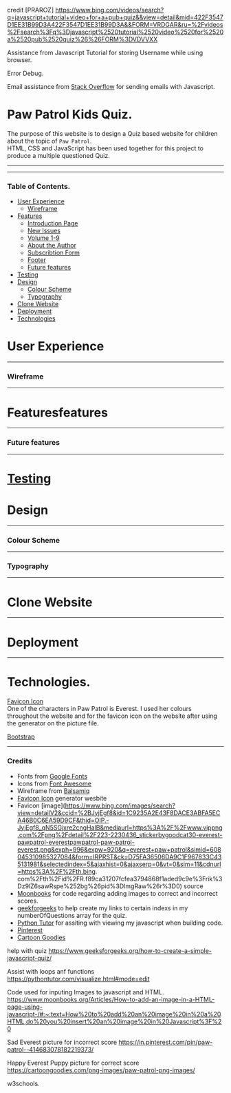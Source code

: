 credit [PRAROZ] https://www.bing.com/videos/search?q=javascript+tutorial+video+for+a+pub+quiz&&view=detail&mid=422F3547D1EE31B99D3A422F3547D1EE31B99D3A&&FORM=VRDGAR&ru=%2Fvideos%2Fsearch%3Fq%3Djavascript%2520tutorial%2520video%2520for%2520a%2520pub%2520quiz%26%26FORM%3DVDVVXX

Assistance from Javascript Tutorial for storing Username while using browser.

Error Debug.

Email assistance from [Stack Overflow](https://stackoverflow.com/questions/271171/sending-emails-with-javascript) for sending emails with Javascript.

# Paw Patrol Kids Quiz.

The purpose of this website is to design a Quiz based website for children about the topic of `Paw Patrol`.
<br>
HTML, CSS and JavaScript has been used together for this project to produce a multiple questioned Quiz.
***
***
### Table of Contents.

* [User Experience](#user-experience)
	- [Wireframe](#wireframe)
* [Features](#features)
	- [Introduction Page](#introduction-page)
	- [New Issues](#new-issues)
	- [Volume 1-9](#volume-1-9)
	- [About the Author](#about-the-author)
	- [Subscribtion Form](#subscribtion-form)
	- [Footer](#footer)
	- [Future features](#future-features)
* [Testing](testing.md)
* [Design](#design)
	- [Colour Scheme](#colour-scheme)
	- [Typography](#typography)
* [Clone Website](#clone-website)
* [Deployment](#deployment)
* [Technologies](#technologies)

# User Experience

***
### Wireframe

***
# Featuresfeatures

***
### Future features

***
# [Testing](testing.md)


# Design

***
### Colour Scheme

***
### Typography

***
# Clone Website

***
# Deployment

***
# Technologies.
[Favicon Icon](https://www.favicon-generator.org/)<br>
One of the characters in Paw Patrol is Everest. I used her colours throughout the website and for the favicon icon on the website after using the generator on the picture file. 

[Bootstrap](https://www.w3schools.com/bootstrap/bootstrap_get_started.asp)
***
### Credits

* Fonts from [Google Fonts](https://fonts.google.com/)
* Icons from [Font Awesome](https://fontawesome.com/)
* Wireframe from [Balsamiq](https://balsamiq.com/)
* [Favicon Icon](https://www.favicon-generator.org/) generator wesbite
* Favicon [image](https://www.bing.com/images/search?view=detailV2&ccid=%2BJyjEgf8&id=1C9235A2E43F8DACE3ABFA5ECA46B0C6EA59D9CF&thid=OIP.-JyjEgf8_qN5SGjxre2cngHaIB&mediaurl=https%3A%2F%2Fwww.vippng.com%2Fpng%2Fdetail%2F223-2230436_stickerbygoodcat30-everest-pawpatrol-everestpawpatrol-paw-patrol-everest.png&exph=996&expw=920&q=everest+paw+patrol&simid=608045310985327084&form=IRPRST&ck=D75FA36506DA9C1F967833C435131981&selectedindex=5&ajaxhist=0&ajaxserp=0&vt=0&sim=11&cdnurl=https%3A%2F%2Fth.bing.
com%2Fth%2Fid%2FR.f89ca31207fcfea3794868f1aded9c9e%3Frik%3Dz9lZ6sawRspe%252bg%26pid%3DImgRaw%26r%3D0) source
* [Moonbooks](https://www.moonbooks.org/Articles/How-to-add-an-image-in-a-HTML-page-using-javascript-/#:~:text=How%20to%20add%20an%20image%20in%20a%20HTML,do%20you%20insert%20an%20image%20in%20Javascript%3F%20) for code regarding adding images to correct and incorrect scores.
* [geekforgeeks](https://www.geeksforgeeks.org/how-to-create-a-simple-javascript-quiz/) to help create my links to certain indexs in my numberOfQuestions array for the quiz.
* [Python Tutor](https://pythontutor.com/visualize.html#mode=edit) for assiting with viewing my javascript when building code.
* [Pinterest](https://in.pinterest.com/pin/paw-patrol--414683078182219373/)
* [Cartoon Goodies](https://cartoongoodies.com/png-images/paw-patrol-png-images/)

help with quiz
https://www.geeksforgeeks.org/how-to-create-a-simple-javascript-quiz/

Assist with loops anf functions
https://pythontutor.com/visualize.html#mode=edit

Code used for inputing Images to javascript and HTML.
https://www.moonbooks.org/Articles/How-to-add-an-image-in-a-HTML-page-using-javascript-/#:~:text=How%20to%20add%20an%20image%20in%20a%20HTML,do%20you%20insert%20an%20image%20in%20Javascript%3F%20


Sad Everest picture for incorrect score
https://in.pinterest.com/pin/paw-patrol--414683078182219373/

Happy Everest Puppy picture for correct score
https://cartoongoodies.com/png-images/paw-patrol-png-images/

w3schools.
